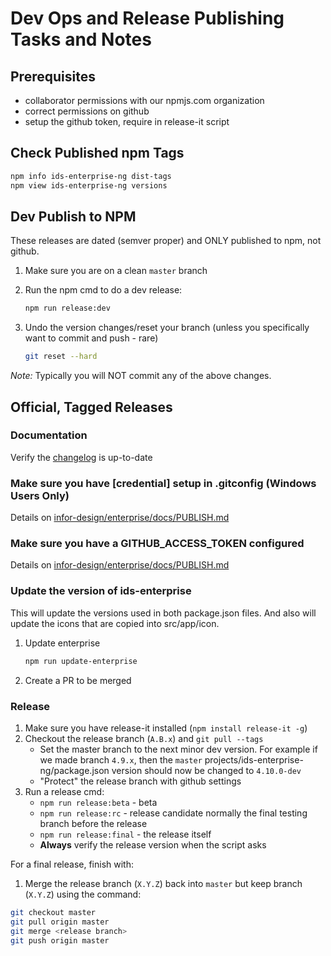 # Dev Ops and Release Publishing Tasks and Notes

## Prerequisites

- collaborator permissions with our npmjs.com organization
- correct permissions on github
- setup the github token, require in release-it script

## Check Published npm Tags

```bash
npm info ids-enterprise-ng dist-tags
npm view ids-enterprise-ng versions
```

## Dev Publish to NPM

These releases are dated (semver proper) and ONLY published to npm, not github.

1. Make sure you are on a clean `master` branch
1. Run the npm cmd to do a dev release:

    ```sh
    npm run release:dev
    ```

1. Undo the version changes/reset your branch (unless you specifically want to commit and push - rare)

    ```sh
    git reset --hard
    ```

*Note:* Typically you will NOT commit any of the above changes.

## Official, Tagged Releases

### Documentation

Verify the [changelog](docs/changelog) is up-to-date

### Make sure you have [credential] setup in .gitconfig  (Windows Users Only)

Details on [infor-design/enterprise/docs/PUBLISH.md](https://github.com/infor-design/enterprise/blob/master/docs/PUBLISH.md#make-sure-you-have-credential-setup-in-gitconfig--windows-users-only)

### Make sure you have a GITHUB_ACCESS_TOKEN configured

Details on [infor-design/enterprise/docs/PUBLISH.md](https://github.com/infor-design/enterprise/blob/master/docs/PUBLISH.md#make-sure-you-have-a-github_access_token-configured)

### Update the version of ids-enterprise

This will update the versions used in both package.json files. And also will update the icons that
are copied into src/app/icon.

1. Update enterprise

    ```sh
    npm run update-enterprise
    ```

1. Create a PR to be merged

### Release

1. Make sure you have release-it installed (`npm install release-it -g`)
1. Checkout the release branch (`A.B.x`) and `git pull --tags`
    - Set the master branch to the next minor dev version. For example if we made branch `4.9.x`, then the `master` projects/ids-enterprise-ng/package.json version should now be changed to `4.10.0-dev`
    - "Protect" the release branch with github settings
1. Run a release cmd:
    - `npm run release:beta` - beta
    - `npm run release:rc` - release candidate normally the final testing branch before the release
    - `npm run release:final` - the release itself
    - **Always** verify the release version when the script asks

For a final release, finish with:

1. Merge the release branch (`X.Y.Z`) back into `master` but keep branch (`X.Y.Z`) using the command:

```sh
git checkout master
git pull origin master
git merge <release branch>
git push origin master
```
